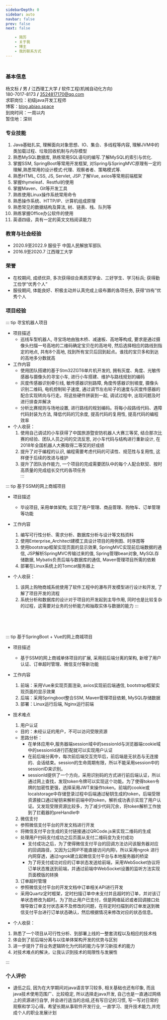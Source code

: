 ```yaml
---
sidebarDepth: 0
sidebar: auto
navbar: false
prev: false
next: false

    - 简历
    - 关于我
    - 博主
    - 我的联系方式
---
```

###
<div style="width: 100%; height:0">

<img src="https://myblog-1317307487.cos.ap-nanjing.myqcloud.com/blogImage/yangpic.jpg" style="width: 17%;position:relative;left: 80%; top:10px"/>
</div>

### 基本信息

杨文标 **/** 男 **/** 江西理工大学 **/** 软件工程(机械自动化方向)   
180-7017-8173 **/** 3524817170@qq.com   
求职岗位：初级java开发工程师  
博客：[blog.abiao.space](https://blog.abiao.space)   
到岗时间：一周以内  
暂住地：深圳

### 专业技能

1. Java基础扎实, 理解面向对象思想、IO、集合、多线程等内容, 理解JVM中的类加载过程、垃圾回收机制与内存模型
2. 熟悉MySQL数据库, 熟练常用SQL语句的编写.了解MySQL的索引与优化.
3. 掌握SSM, SpringBoot等常用开发框架, 对Spring与SpringMVC原理有一定的理解,熟悉常用的设计模式:代理、观察者者、策略模式等.
4. 熟悉HTML, CSS, JS, Servlet, JSP.了解Vue, axios等常用前端框架
5. 掌握thymeleaf、Restful的使用
6. 掌握Maven、Git等开发工具
7. 熟练使用Linux操作系统常用命令
8. 熟悉操作系统、HTTP/IP、计算机组成原理
9.  熟悉常见的数据结构及算法, 树、链表、栈、队列等
10. 熟练掌握Office办公软件的使用
11. 英语四级，具有一定的英文文档阅读能力

### 教育与社会经验
- 2020.9至2022.9 服役于 中国人民解放军部队
- 2016.9至2020.7 江西理工大学

### 荣誉
- 在校期间, 成绩优异, 多次获得综合素质奖学金、三好学生、学习标兵; 获得勤工俭学“优秀个人”
- 服役期间, 体能良好、积极主动并认真完成上级布置的各项任务, 获得“四有”优秀个人


### 项目经验

::: tip 寻宝机器人项目
  - 项目描述
    - 巡线车型机器人, 寻宝场地由独木桥、减速板、高地等构成, 要求是通过摄像头扫描一号高地的二维码确定宝贝在的高地号, 然后选择相应的路线到指定的地点, 共有8个高地, 找到所有宝贝后回到起点。谁找的宝贝多和到达的高地多分数就高
  - 工作内容
    - 使用团队搭建的基于Stm32ZGT6单片机开发的, 拥有灰度、角度、光敏传感器与摄像头的寻宝小车, 进行小车搭建、维护与路线规划的编码
    - 灰度传感器识别牵引线, 敏传感器识别路障, 角度传感器识别坡度, 摄像头识别二维码, 电机控制轮子速度, 通过调节左右轮子的速度与灰度传感器的配合实现转向与行走。将这些硬件拼装到一起, 调试过程中, 出现问题及时进行排查并解决
    - 分析比赛规则与场地设置, 进行路线的规划编码。将每小段路线代码、遇障代码封装为方法, 降低代码的冗余度, 提高代码的复用性, 提高代码的编程效率
- 个人收获：
  1. 使用自己调试的小车获得了中国旅游暨安防机器人大赛三等奖, 结合那次比赛的经验、团队人员之间的交流反思, 对小车代码与结构进行重新设计, 在2018年全国机器人大赛取得二等奖的好成绩
  2. 提升了对于编程的认识, 编程需要考虑代码的可读性、规范性与复用性, 这样便于后续的改进与维护
  3. 提升了团队协作能力, 一个项目的完成需要团队中的每个人配合默契、按时高质量的完成组长交代的各项任务     
:::

::: tip 基于SSM的网上商城项目
- 项目描述
  - 毕设项目, 采用单体架构, 实现了用户管理、商品管理、购物车、订单管理等功能
- 工作内容
  1. 编写可行性分析、需求分析、数据库分析与设计等文档资料
  2. 使用Enterprise_Architect建模工具设计项目的用例图、时序图等
  3. 使用bootstrap框架实现页面的显示效果, SpringMVC实现前后端数据的通信, JSP解析SpringMVC传输过来的值, Spring管理bean对象, MySQL存储数据, Mybatis负责后端与数据库的通信, Maven管理项目所需的依赖
  4. 部署在Linux系统上的Tomcat服务器上

- 个人收获：
  1. 该网上购物商城系统使用了软件工程中的瀑布开发模型进行设计和开发, 了解了项目开发的流程
  2. 系统分析和数据库的设计对于项目的开发起到主导作用, 同时也是比较复杂的过程，这需要对业务的分析能力和抽取实体与数据的能力
:::
<br>
<br>
<br>

::: tip 基于SpringBoot + Vue的网上商城项目
- 项目描述
  - 基于SSM的网上商城单体项目的扩展, 采用前后端分离的架构, 新增了用户认证、订单超时管理、微信支付等新功能
- 工作内容
  1. 前端：采用Vue来实现页面渲染, axios实现前后端通信, bootstrap框架实现页面的显示效果
  2. 后端：采用Springboot整合SSM, Maven管理项目依赖, MySQL存储数据
  3. 部署：Linux运行后端, Nginx运行前端
- 技术难点
  1. 用户认证
   - 目的：未经认证的用户，不可以访问受限资源
   - 思路分析：
     - 在单体应用中,服务器端session域中的sessionId与浏览器端cookie域中的sessionId进行匹配就可以实现用户认证
     - 在前后端分离中，每次前后端交互完毕后，前后端是无状态与无连接的、会话结束。session的生命周期有限，所以不能采用session中的sessionID来识别。
     - sessionId提供了一个方向，采用识别码的方式进行前后端认证，所以通过网上查找，发现token令牌可以实现这个功能。为了使得token令牌的加密性更强，选择采用JWT来操作token。前端的cookie或localstorage中存储登录过程中后端通过秘钥生成的token，后端受限资源接口通过秘钥来解析前端中的token，解析成功表示实现了用户认证。又发现受限资源比较多，为了减少代码冗余，将token解析工作放到了拦截器的preHandle中
  2. 微信支付
   - 参照微信支付平台的开发文档进行开发
   - 将微信支付平台生成的支付链接通过QRCode.js来实现二维码的生成
   - 处理用户扫码支付成功之后页面从支付二维码变为支付成功
     - 支付成功之后，为了使得微信支付平台的回调方法访问该服务器对应的回调路径，又因为公网IP不能直接访问内网I，所以采用ngrok 进行内网穿透，通过ngrok建立起微信支付平台与本地服务器的桥梁
     - 为了将支付成功对应的订单状态发送给前端，采用WebSocket协议将订单状态推送到前端，并通过前端中WebSocket设置的监听方法实现页面模版的转换
  3. 订单超时管理
   - 参照微信支付平台的开发文档中订单相关API进行开发
   - 采用Quartz定时框架，定时扫描订单中未支付并且超时的订单，并对该订单状态修改为超时。为了防止用户已支付，但是网络延迟或者回调接口处理导致订单支付状态来不及修改的问题，在将定时扫描到的订单发送到微信支付平台进行订单状态确认，然后根据情况来修改对应的状态信息。

- 个人收获：
1. 熟悉了一个项目从可行性分析、到部署上线的一整套流程以及相应的技术栈
2. 体会到了前后端分离与以往单体架构开发的优势与区别
3. 进一步提升了将业务逻辑转化为代码的能力与学习新技术的能力
4. 对技术难点的解决，让我认识到技术的局限性与发展性

:::

### 个人评价
- 退伍之后, 因为在大学期间对java语言学习较多, 相关基础也还有印象, 而且java技术使用范围广、比较稳定, 所以选择走java开发, 自己也是一直通过网络上的资源进行自学, 并会进行适当的总结,还有写日记的习惯, 写一写对日常的观察和学习心得。希望长期从事软件开发行业, 一直学习、提升技术能力,并完成个人的职业发展计划